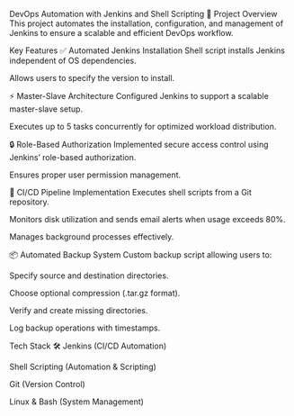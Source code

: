 DevOps Automation with Jenkins and Shell Scripting 🚀
Project Overview
This project automates the installation, configuration, and management of Jenkins to ensure a scalable and efficient DevOps workflow.

Key Features
✅ Automated Jenkins Installation
  Shell script installs Jenkins independent of OS dependencies.

  Allows users to specify the version to install.

⚡ Master-Slave Architecture
  Configured Jenkins to support a scalable master-slave setup.

  Executes up to 5 tasks concurrently for optimized workload distribution.

🔒 Role-Based Authorization
  Implemented secure access control using Jenkins’ role-based authorization.

  Ensures proper user permission management.

🔄 CI/CD Pipeline Implementation
  Executes shell scripts from a Git repository.

  Monitors disk utilization and sends email alerts when usage exceeds 80%.

  Manages background processes effectively.

📦 Automated Backup System
Custom backup script allowing users to:

  Specify source and destination directories.

  Choose optional compression (.tar.gz format).

  Verify and create missing directories.

  Log backup operations with timestamps.

Tech Stack 🛠️
  Jenkins (CI/CD Automation)

  Shell Scripting (Automation & Scripting)

  Git (Version Control)

  Linux & Bash (System Management)

